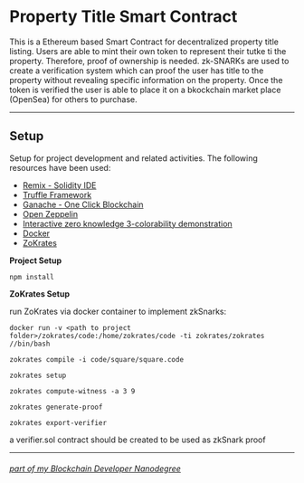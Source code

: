# Property Title Smart Contract

This is a Ethereum based Smart Contract for decentralized property title listing. Users are able to mint their own token to represent their tutke ti the property. Therefore, proof of ownership is needed. zk-SNARKs are used to create a verification system which can proof the user has title to the property without revealing specific information on the property. Once the token is verified the user is able to place it on a bkockchain market place (OpenSea) for others to purchase.

---

## Setup

Setup for project development and related activities. The following resources have been used:

* [Remix - Solidity IDE](https://remix.ethereum.org/)
* [Truffle Framework](https://truffleframework.com/)
* [Ganache - One Click Blockchain](https://truffleframework.com/ganache)
* [Open Zeppelin ](https://openzeppelin.org/)
* [Interactive zero knowledge 3-colorability demonstration](http://web.mit.edu/~ezyang/Public/graph/svg.html)
* [Docker](https://docs.docker.com/install/)
* [ZoKrates](https://github.com/Zokrates/ZoKrates)

**Project Setup**

`npm install`

**ZoKrates Setup**

run ZoKrates via docker container to implement zkSnarks:

`docker run -v <path to project folder>/zokrates/code:/home/zokrates/code -ti zokrates/zokrates //bin/bash`

`zokrates compile -i code/square/square.code`

`zokrates setup`

`zokrates compute-witness -a 3 9`

`zokrates generate-proof`

`zokrates export-verifier`

a verifier.sol contract should be created to be used as zkSnark proof



---
###### *[part of my Blockchain Developer Nanodegree](https://www.udacity.com/course/blockchain-developer-nanodegree--nd1309)*
